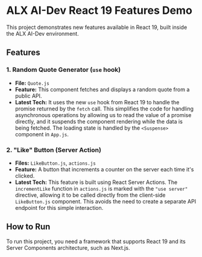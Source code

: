 
# ALX AI-Dev React 19 Features Demo

This project demonstrates new features available in React 19, built inside the ALX AI-Dev environment.

## Features

### 1. Random Quote Generator (`use` hook)

- **File:** `Quote.js`
- **Feature:** This component fetches and displays a random quote from a public API.
- **Latest Tech:** It uses the new `use` hook from React 19 to handle the promise returned by the `fetch` call. This simplifies the code for handling asynchronous operations by allowing us to read the value of a promise directly, and it suspends the component rendering while the data is being fetched. The loading state is handled by the `<Suspense>` component in `App.js`.

### 2. "Like" Button (Server Action)

- **Files:** `LikeButton.js`, `actions.js`
- **Feature:** A button that increments a counter on the server each time it's clicked.
- **Latest Tech:** This feature is built using React Server Actions. The `incrementLike` function in `actions.js` is marked with the `"use server"` directive, allowing it to be called directly from the client-side `LikeButton.js` component. This avoids the need to create a separate API endpoint for this simple interaction.

## How to Run

To run this project, you need a framework that supports React 19 and its Server Components architecture, such as Next.js.
